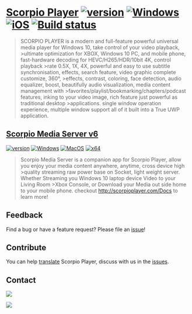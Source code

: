 # [Scorpio Player](http://scorpioplayer.com) [![version](https://img.shields.io/badge/v2.10.6.0-2020.01.21-purple.svg)](https://github.com/ScorpioPlayer/Feedback/issues) [![Windows](https://img.shields.io/badge/Microsoft-Store-0078d7.svg)](https://apps.microsoft.com/store/detail/scorpio-player-x/9NGHPCSC5XTV?hl=en-us&gl=us)  [![iOS](https://img.shields.io/badge/Apple-iOS-0078d7.svg)](https://apps.apple.com/us/app/id1617922279?platform=iphone) [![Build status](https://dev.azure.com/bosxixi/TPlayer/_apis/build/status/scorpio-player)](https://dev.azure.com/bosxixi/TPlayer/_build/latest?definitionId=41)


>SCORPIO PLAYER is a modern and full-feature powerful universal media player for Windows 10, take control of your video playback, >ultimate optimization for XBOX, Windows 10 PC, and mobile phone, fast-hardware decoding for HEVC/H265/HDR/10bit 4K, control playback >rate 0.5X, 1X, 4X, powerful and easy to use subtitle synchronisation, effects, search feature, video graphic complete customize, 360°, >effects, contrast, coloring, face detection, audio equalizer, boost, beautifully audio visualization, media content management with >favorites/playlist/bookmarking/chapters/podcast features, inking to your video image, rich feature just powerful as traditional desktop >applications. single window operation experience, multiple window support all of it built into a True UWP application.

## [Scorpio Media Server v6](http://scorpioplayer.com) 
[![version](https://img.shields.io/badge/v6.0.0-green.svg)](https://github.com/ScorpioPlayer/Feedback/issues) [![Windows](https://img.shields.io/badge/Microsoft-Store-0078d7.svg)](https://apps.microsoft.com/store/detail/scorpio-media-server-for-scorpio-player/9NM0XQKK5GMJ?hl=en-nz&gl=nz&rtc=1)  [![MacOS](https://img.shields.io/badge/Apple-MacOS-0078d7.svg)](https://forward.scorpioplayer.com/to?link=scorpio-media-server-mac&app=scorpioplayer.com&type=doc) [![x64](https://img.shields.io/badge/Windows-x64-0078d7.svg)](https://forward.scorpioplayer.com/to?link=scorpio-media-server-for-win10&app=scorpioplayer.com&type=doc)

>Scorpio Media Server is a companion app for Scorpio Player, allow you enjoy your media content anywhere, anytime, cross device high >quality streaming raw power base on Socket, light weight server. Whether Streaming you Windows 10 laptop device Video to your Living Room >Xbox Console, or Download your Media out side home to your mobile phone. checkout http://scorpioplayer.com/Docs to learn more!


## Feedback

Find a bug or have a feature request? Please file an <a href="https://github.com/ScorpioPlayer/Feedback/issues" target="_blank">issue</a>!

## Contribute

You can help [translate](https://github.com/ScorpioPlayer/Localization) Scorpio Player, discuss with us in the [issues](https://github.com/ScorpioPlayer/Feedback/issues).

## Contact

[![](https://img.shields.io/badge/Twitter-@scorpio_support-1da1f2.svg)](https://twitter.com/scorpio_support)

[![](https://img.shields.io/badge/微博-@scorpio_player-eb192d.svg)](https://weibo.com/scorpio_player)

